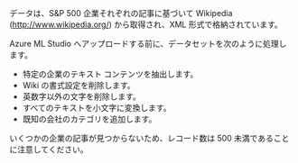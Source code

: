 データは、S&P 500 企業それぞれの記事に基づいて Wikipedia (<a href="http://www.wikipedia.org/">http://www.wikipedia.org/</a>) から取得され、XML 形式で格納されています。<p> </p>Azure ML Studio へアップロードする前に、データセットを次のように処理します。<ul><li>特定の企業のテキスト コンテンツを抽出します。</li><li>Wiki の書式設定を削除します。</li><li>英数字以外の文字を削除します。</li><li>すべてのテキストを小文字に変換します。</li><li>既知の会社のカテゴリを追加します。</li></ul><p></p>いくつかの企業の記事が見つからないため、レコード数は 500 未満であることに注意してください。

<!---HONumber=August15_HO6-->